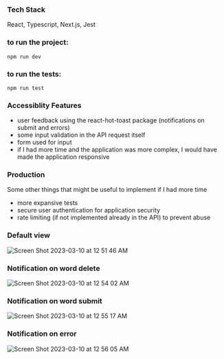 ### Tech Stack
 React, Typescript, Next.js, Jest

### to run the project:

```
npm run dev
```

### to run the tests:

```
npm run test
```

### Accessiblity Features
- user feedback using the react-hot-toast package (notifications on submit and errors)
- some input validation in the API request itself
- form used for input
- if I had more time and the application was more complex, I would have made the application responsive


### Production
Some other things that might be useful to implement if I had more time
- more expansive tests
- secure user authentication for application security
- rate limiting (if not implemented already in the API) to prevent abuse


### Default view
![Screen Shot 2023-03-10 at 12 51 46 AM](https://user-images.githubusercontent.com/67180069/224269275-f87b19b9-5736-4522-9511-0dfe834bc53d.png)

### Notification on word delete
![Screen Shot 2023-03-10 at 12 54 02 AM](https://user-images.githubusercontent.com/67180069/224270060-fa45834c-c9ff-4736-9295-3a4f62f3243a.png)

### Notification on word submit
![Screen Shot 2023-03-10 at 12 55 17 AM](https://user-images.githubusercontent.com/67180069/224270250-743b655e-ddf4-4169-9c10-36925831117e.png)

### Notification on error
![Screen Shot 2023-03-10 at 12 56 05 AM](https://user-images.githubusercontent.com/67180069/224270480-497b3b8b-a793-4c03-bd87-a71a46605e8e.png)

